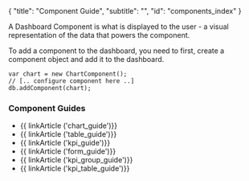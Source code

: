 <meta>
{
	"title": "Component Guide",
	"subtitle": "",
	"id": "components_index"
}
</meta>

A Dashboard Component is what is displayed to the user - a visual representation of the data that powers the component.

To add a component to the dashboard, you need to first, create a component object and add it to the dashboard.

~~~
var chart = new ChartComponent();
// [.. configure component here ..]
db.addComponent(chart);
~~~

### Component Guides

* {{ linkArticle ('chart_guide')}}
* {{ linkArticle ('table_guide')}}
* {{ linkArticle ('kpi_guide')}}
* {{ linkArticle ('form_guide')}}
* {{ linkArticle ('kpi_group_guide')}}
* {{ linkArticle ('kpi_table_guide')}}

